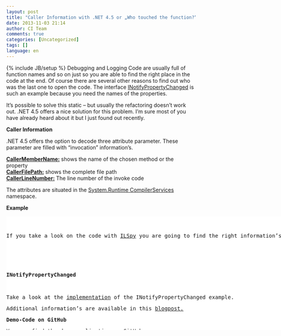 ```yaml
---
layout: post
title: "Caller Information with .NET 4.5 or „Who touched the function?“"
date: 2013-11-03 21:14
author: CI Team
comments: true
categories: [Uncategorized]
tags: []
language: en
---
```

{% include JB/setup %}
Debugging and Logging Code are usually full of function names and so on just so you are able to find the right place in the code at the end. Of course there are several other reasons to find out who was the last one to open the code. The interface <a href="http://msdn.microsoft.com/en-us/library/system.componentmodel.inotifypropertychanged.aspx">INotifyPropertyChanged</a> is such an example because you need the names of the properties. <p>It’s possible to solve this static – but usually the refactoring doesn’t work out. .NET 4.5 offers a nice solution for this problem. I’m sure most of you have already heard about it but I just found out recently.
<p><b>Caller Information</b> <p>.NET 4.5 offers the option to decode three attribute parameter. These parameter are filled with “invocation” information’s. <p><strong><a href="http://msdn.microsoft.com/en-us/library/system.runtime.compilerservices.callermembernameattribute.aspx">CallerMemberName:</a></strong> shows the name of the chosen method or the property<br><strong><a href="http://msdn.microsoft.com/en-us/library/system.runtime.compilerservices.callerfilepathattribute.aspx">CallerFilePath:</a></strong> shows the complete file path<br><strong><a href="http://msdn.microsoft.com/en-us/library/system.runtime.compilerservices.callerlinenumberattribute.aspx">CallerLineNumber:</a></strong> The line number of the invoke code
<p>The attributes are situated in the <a href="http://msdn.microsoft.com/en-us/library/System.Runtime.CompilerServices.aspx">System.Runtime CompilerServices</a> namespace. <p><b>Example</b></p> <p><b></b> 
 <div id="scid:9D7513F9-C04C-4721-824A-2B34F0212519:56caabd3-d09e-4988-b65b-355323eff09d" class="wlWriterEditableSmartContent" style="float: none; padding-bottom: 0px; padding-top: 0px; padding-left: 0px; margin: 0px; display: inline; padding-right: 0px"><pre style=" width: 932px; height: 303px;background-color:White;overflow: auto;"><div><!--

Code highlighting produced by Actipro CodeHighlighter (freeware)
http://www.CodeHighlighter.com/

--><span style="color: #800080;">1</span><span style="color: #000000;">: </span><span style="color: #0000FF;">class</span><span style="color: #000000;"> Program
   </span><span style="color: #800080;">2</span><span style="color: #000000;">:     {
   </span><span style="color: #800080;">3</span><span style="color: #000000;">:         </span><span style="color: #0000FF;">static</span><span style="color: #000000;"> </span><span style="color: #0000FF;">void</span><span style="color: #000000;"> Main(</span><span style="color: #0000FF;">string</span><span style="color: #000000;">[] args)
   </span><span style="color: #800080;">4</span><span style="color: #000000;">:         {
   </span><span style="color: #800080;">5</span><span style="color: #000000;">:             Log(</span><span style="color: #800000;">&quot;</span><span style="color: #800000;">Hello World...</span><span style="color: #800000;">&quot;</span><span style="color: #000000;">);
   </span><span style="color: #800080;">6</span><span style="color: #000000;">:             Console.ReadLine();
   </span><span style="color: #800080;">7</span><span style="color: #000000;">:         }
   </span><span style="color: #800080;">8</span><span style="color: #000000;">:  
   </span><span style="color: #800080;">9</span><span style="color: #000000;">:         </span><span style="color: #0000FF;">public</span><span style="color: #000000;"> </span><span style="color: #0000FF;">static</span><span style="color: #000000;"> </span><span style="color: #0000FF;">void</span><span style="color: #000000;"> Log(</span><span style="color: #0000FF;">string</span><span style="color: #000000;"> text, [CallerMemberName] </span><span style="color: #0000FF;">string</span><span style="color: #000000;"> callerMemberName </span><span style="color: #000000;">=</span><span style="color: #000000;"> </span><span style="color: #800000;">&quot;&quot;</span><span style="color: #000000;">,
  </span><span style="color: #800080;">10</span><span style="color: #000000;">:                                             [CallerFilePath] </span><span style="color: #0000FF;">string</span><span style="color: #000000;"> callerPath </span><span style="color: #000000;">=</span><span style="color: #000000;"> </span><span style="color: #800000;">&quot;&quot;</span><span style="color: #000000;">, 
  </span><span style="color: #800080;">11</span><span style="color: #000000;">:                                             [CallerLineNumber] </span><span style="color: #0000FF;">int</span><span style="color: #000000;"> callerLineNumber </span><span style="color: #000000;">=</span><span style="color: #000000;"> </span><span style="color: #800080;">0</span><span style="color: #000000;">)
  </span><span style="color: #800080;">12</span><span style="color: #000000;">:         {
  </span><span style="color: #800080;">13</span><span style="color: #000000;">:             Console.WriteLine(</span><span style="color: #800000;">&quot;</span><span style="color: #800000;">Invoked with: </span><span style="color: #800000;">&quot;</span><span style="color: #000000;"> </span><span style="color: #000000;">+</span><span style="color: #000000;"> text);
  </span><span style="color: #800080;">14</span><span style="color: #000000;">:             Console.WriteLine(</span><span style="color: #800000;">&quot;</span><span style="color: #800000;">Caller {0} from File {1} (Ln: {2})</span><span style="color: #800000;">&quot;</span><span style="color: #000000;">, callerMemberName, callerPath, callerLineNumber);
  </span><span style="color: #800080;">15</span><span style="color: #000000;">:         }
  </span><span style="color: #800080;">16</span><span style="color: #000000;">:     }</span></div></pre><!-- Code inserted with Steve Dunn's Windows Live Writer Code Formatter Plugin.  http://dunnhq.com --></div>
<p>If you take a look on the code with <a href="http://ilspy.net/">ILSpy</a> you are going to find the right information’s:</p>
<div id="scid:9D7513F9-C04C-4721-824A-2B34F0212519:7b2a4ec6-81ed-430b-9999-90c93987e918" class="wlWriterEditableSmartContent" style="float: none; padding-bottom: 0px; padding-top: 0px; padding-left: 0px; margin: 0px; display: inline; padding-right: 0px"><pre style=" width: 932px; height: 303px;background-color:White;overflow: auto;"><div><!--

Code highlighting produced by Actipro CodeHighlighter (freeware)
http://www.CodeHighlighter.com/

--><span style="color: #000000;"> </span><span style="color: #800080;">1</span><span style="color: #000000;">: </span><span style="color: #0000FF;">internal</span><span style="color: #000000;"> </span><span style="color: #0000FF;">class</span><span style="color: #000000;"> Program
   </span><span style="color: #800080;">2</span><span style="color: #000000;">:     {
   </span><span style="color: #800080;">3</span><span style="color: #000000;">:         </span><span style="color: #0000FF;">private</span><span style="color: #000000;"> </span><span style="color: #0000FF;">static</span><span style="color: #000000;"> </span><span style="color: #0000FF;">void</span><span style="color: #000000;"> Main(</span><span style="color: #0000FF;">string</span><span style="color: #000000;">[] args)
   </span><span style="color: #800080;">4</span><span style="color: #000000;">:         {
   </span><span style="color: #800080;">5</span><span style="color: #000000;">:             Program.Log(</span><span style="color: #800000;">&quot;</span><span style="color: #800000;">Hello World...</span><span style="color: #800000;">&quot;</span><span style="color: #000000;">, </span><span style="color: #800000;">&quot;</span><span style="color: #800000;">Main</span><span style="color: #800000;">&quot;</span><span style="color: #000000;">, </span><span style="color: #800000;">&quot;</span><span style="color: #800000;">c:\\Users\\Robert\\Documents\\Visual Studio 2013\\Projects\\CallerInformationDemo\\CallerInformationDemo\\Program.cs</span><span style="color: #800000;">&quot;</span><span style="color: #000000;">, </span><span style="color: #800080;">14</span><span style="color: #000000;">);
   </span><span style="color: #800080;">6</span><span style="color: #000000;">:             Console.ReadLine();
   </span><span style="color: #800080;">7</span><span style="color: #000000;">:         }
   </span><span style="color: #800080;">8</span><span style="color: #000000;">:         </span><span style="color: #0000FF;">public</span><span style="color: #000000;"> </span><span style="color: #0000FF;">static</span><span style="color: #000000;"> </span><span style="color: #0000FF;">void</span><span style="color: #000000;"> Log(</span><span style="color: #0000FF;">string</span><span style="color: #000000;"> text, [CallerMemberName] </span><span style="color: #0000FF;">string</span><span style="color: #000000;"> callerMemberName </span><span style="color: #000000;">=</span><span style="color: #000000;"> </span><span style="color: #800000;">&quot;&quot;</span><span style="color: #000000;">, [CallerFilePath] </span><span style="color: #0000FF;">string</span><span style="color: #000000;"> callerPath </span><span style="color: #000000;">=</span><span style="color: #000000;"> </span><span style="color: #800000;">&quot;&quot;</span><span style="color: #000000;">, [CallerLineNumber] </span><span style="color: #0000FF;">int</span><span style="color: #000000;"> callerLineNumber </span><span style="color: #000000;">=</span><span style="color: #000000;"> </span><span style="color: #800080;">0</span><span style="color: #000000;">)
   </span><span style="color: #800080;">9</span><span style="color: #000000;">:         {
  </span><span style="color: #800080;">10</span><span style="color: #000000;">:             Console.WriteLine(</span><span style="color: #800000;">&quot;</span><span style="color: #800000;">Invoked with: </span><span style="color: #800000;">&quot;</span><span style="color: #000000;"> </span><span style="color: #000000;">+</span><span style="color: #000000;"> text);
  </span><span style="color: #800080;">11</span><span style="color: #000000;">:             Console.WriteLine(</span><span style="color: #800000;">&quot;</span><span style="color: #800000;">Caller {0} from File {1} (Ln: {2})</span><span style="color: #800000;">&quot;</span><span style="color: #000000;">, callerMemberName, callerPath, callerLineNumber);
  </span><span style="color: #800080;">12</span><span style="color: #000000;">:         }
  </span><span style="color: #800080;">13</span><span style="color: #000000;">:     }</span></div></pre><!-- Code inserted with Steve Dunn's Windows Live Writer Code Formatter Plugin.  http://dunnhq.com --></div>
<p><strong>INotifyPropertyChanged</strong></p>
<p>Take a look at the <a href="http://danrigby.com/2012/03/01/inotifypropertychanged-the-net-4-5-way/">implementation</a> of the INotifyPropertyChanged example.
<p>Additional information’s are available in this <a href="http://blogs.msdn.com/b/vijaysk/archive/2012/09/27/net-4-5-information-of-caller-function-caller-attributes-in-net-4-5.aspx">blogpost.</a> 
<p><b>Demo-Code on GitHub</b>
<p>You can find the demo application on <a href="https://github.com/Code-Inside/Samples/tree/master/2013/CallerInformationDemo">GitHub.</a>
